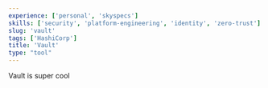 ```yaml
---
experience: ['personal', 'skyspecs']
skills: ['security', 'platform-engineering', 'identity', 'zero-trust']
slug: 'vault'
tags: ['HashiCorp']
title: 'Vault'
type: "tool"
---
```


Vault is super cool